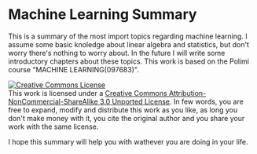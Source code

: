 # Machine Learning Summary
This is a summary of the most import topics regarding machine learning. I assume some basic knoledge about linear algebra and statistics, but don't worry there's nothing to worry about. In the future I will write some introductory chapters about these topics. This work is based on the Polimi course "MACHINE LEARNING(097683)".

<a rel="license" href="http://creativecommons.org/licenses/by-nc-sa/3.0/"><img alt="Creative Commons License" style="border-width:0" src="https://i.creativecommons.org/l/by-nc-sa/3.0/88x31.png" /></a><br />This work is licensed under a <a rel="license" href="http://creativecommons.org/licenses/by-nc-sa/3.0/">Creative Commons Attribution-NonCommercial-ShareAlike 3.0 Unported License</a>. In few words, you are free to expand, modify and distribute this work as you like, as long you don't make money with it, you cite the original author and you share your work with the same license.

I hope this summary will help you with wathever you are doing in your life.
